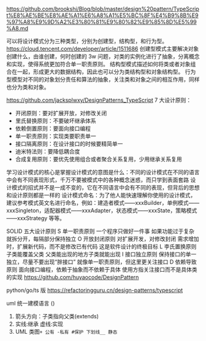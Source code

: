 https://github.com/brookshi/Blog/blob/master/design%20pattern/TypeScript%E8%AE%BE%E8%AE%A1%E6%A8%A1%E5%BC%8F%E4%B9%8B%E9%97%A8%E9%9D%A2%E3%80%81%E9%80%82%E9%85%8D%E5%99%A8.md

可以将设计模式分为三种类型，分别为创建型，结构型，和行为型。
https://cloud.tencent.com/developer/article/1511686
创建型模式主要解决对象创建什么，由谁创建，何时创建的 3w 问题，对类的实例化进行了抽象，分离概念和实现，使得系统更加符合单一职责原则。
结构型模式描述如何将类或者对象组合在一起，形成更大的数据结构，因此也可以分为类结构型和对象结构型。
行为型模型对不同的对象划分责任和算法的抽象，关注类和对象之间的相互作用，同样也分为类和对象。

https://github.com/jacksplwxy/DesignPatterns_TypeScript
7 大设计原则：

- 开闭原则：要对扩展开放，对修改关闭
- 里氏替换原则：不要破坏继承体系
- 依赖倒置原则：要面向接口编程
- 单一职责原则：实现类要职责单一
- 接口隔离原则：在设计接口的时候要精简单一
- 迪米特法则：要降低耦合度
- 合成复用原则：要优先使用组合或者聚合关系复用，少用继承关系复用

学习设计模式的核心是掌握设计模式的意图是什么：不同的设计模式在不同的语言中会有不同表现形式，千万不要被模式中的各种概念迷惑，而只学到表面套路
设计模式的招式并不是一成不变的，它在不同语言中会有不同的表现，但背后的思想和设计原则都是一样的
设计模式命名：为了他人能快速理解你使用的设计模式，建议参考模式英文名进行命名，例如：建造者模式——xxxBuilder，单例模式——xxxSingleton，适配器模式——xxxAdapter，状态模式——xxxState，策略模式——xxxStrategy 等等。

SOLID 五大设计原则
S 单一职责原则
一个程序只做好一件事
如果功能过于复杂就拆分开，每隔部分保持独立
O 开放封闭原则
对扩展开发，对修改封闭
需求增加时，扩展新代码，而不是修改已有代码
这是软件设计的终极目标
L 李氏置换原则
子类能覆盖父类
父类能出现的地方子类就能出现
I 接口独立原则
保持接口的单一独立，尽量不要出现“胖接口”
就像单一职责原则，但这里更关注接口
D 依赖导致原则
面向接口编程，依赖于抽象而不依赖于具体
使用方指关注接口而不是具体类的实现
https://github.com/huyaocode/DesignPattern

python/go/ts 版
https://refactoringguru.cn/design-patterns/typescript

uml 统一建模语言 ()

1. 箭头方向：子类指向父类(extends)
2. 实线:继承 虚线:实现
3. UML 类图`+ 公有 -私有 #保护 下划线__ 静态`
